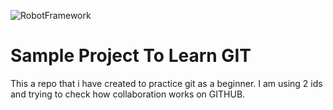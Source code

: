 ![RobotFramework](https://miro.medium.com/v2/resize:fit:553/1*wnMQPTmEsIq0TiRgfX4hig.png)

# Sample Project To Learn GIT
This a repo that i have created to practice git as a beginner. I am using 2 ids and trying to check how collaboration works on GITHUB.

